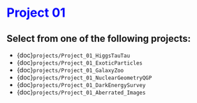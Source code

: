 # <span style="color: blue;"><b>Project 01</b></span>

## Select from one of the following projects:

* {doc}`projects/Project_01_HiggsTauTau`
* {doc}`projects/Project_01_ExoticParticles`
* {doc}`projects/Project_01_GalaxyZoo`
* {doc}`projects/Project_01_NuclearGeometryQGP`
* {doc}`projects/Project_01_DarkEnergySurvey`
* {doc}`projects/Project_01_Aberrated_Images`